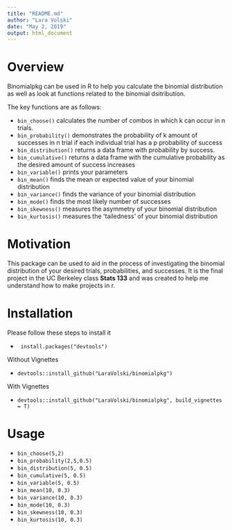 ```yaml
---
title: "README.md"
author: "Lara Volski"
date: "May 2, 2019"
output: html_document
---
```


# Overview 
Binomialpkg can be used in R to help you calculate the binomial distribution as well as look at functions related to the binomial dsitribution.

The key functions are as follows:

- `bin_choose()` calculates the number of combos in which k can occur in n trials.
- `bin_probability()` demonstrates the probability of k amount of successes in n trial if each individual trial has a p probability of success
- `bin_distribution()` returns a data frame with probability by success.
- `bin_cumulative()` returns a data frame with the cumulative probability as the desired amount of success increases
- `bin_variable()` prints your parameters
- `bin_mean()` finds the mean or expected value of your binomial distribution
- `bin_variance()` finds the variance of your binomial distribution
- `bin_mode()` finds the most likely number of successes
- `bin_skewness()` measures the asymmetry of your binomial distribution
- `bin_kurtosis()` measures the 'tailedness' of your binomial distribution

# Motivation
This package can be used to aid in the process of investigating the binomial distribution of your desired trials, probabilities, and successes. It is the final project in the UC Berkeley class **Stats 133** and was created to help me understand how to make projects in r.

# Installation
Please follow these steps to install it

- ` install.packages("devtools")`

Without Vignettes

- `devtools::install_github("LaraVolski/binomialpkg")`

With Vignettes

- `devtools::install_github("LaraVolski/binomialpkg", build_vignettes = T)`

# Usage
- `bin_choose(5,2)`
- `bin_probability(2,5,0.5)`
- `bin_distribution(5, 0.5)`
- `bin_cumulative(5, 0.5)`
- `bin_variable(5, 0.5)`
- `bin_mean(10, 0.3)`
- `bin_variance(10, 0.3)`
- `bin_mode(10, 0.3)`
- `bin_skewness(10, 0.3)`
- `bin_kurtosis(10, 0.3)`


